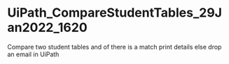 # UiPath_CompareStudentTables_29Jan2022_1620
Compare two student tables and of there is a match print details else drop an email in UiPath
